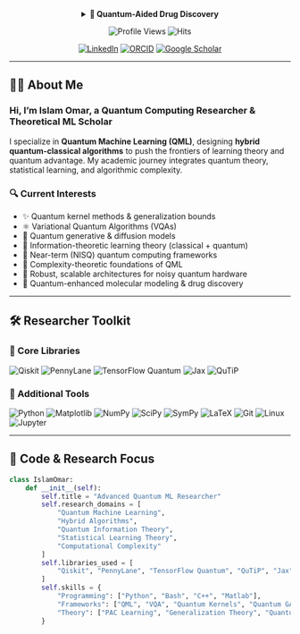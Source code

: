<div align="center" width="50">

<details>
  <summary><strong>🧬 Quantum-Aided Drug Discovery</strong></summary>
  <br>
  As we enter the era of practical quantum computing, my work explores how hybrid quantum-classical models 
  can accelerate the identification of drug candidates, optimize molecular structures, and simulate quantum 
  effects in biological systems. By integrating QML and quantum chemistry, we aim to reduce both cost and time 
  in the drug discovery pipeline — targeting protein folding, binding affinities, and ligand generation using 
  quantum variational approaches.
</details>

![Profile Views](https://komarev.com/ghpvc/?username=IslamOmarQML&style=flat&color=blueviolet&label=PROFILE+VIEWS)
![Hits](https://hits.seeyoufarm.com/api/count/incr/badge.svg?url=https%3A%2F%2Fgithub.com%2FIslamOmarQML&count_bg=%236A1B9A&title_bg=%232C3E50&icon=atom.svg&icon_color=%23E7E7E7&title=HITS&edge_flat=false)

[![LinkedIn](https://img.shields.io/badge/LinkedIn-blue?style=flat&logo=linkedin)](https://www.linkedin.com/in/islam-omar1/)
[![ORCID](https://img.shields.io/badge/ORCID-000000?style=flat&logo=orcid)](https://orcid.org/0000-0001-7849-5726)
[![Google Scholar](https://img.shields.io/badge/Google_Scholar-4285F4?style=flat&logo=google-scholar&logoColor=white)](https://scholar.google.com/citations?user=hUNjR3UAAAAJ&hl=en)

</div>

---

## 👨‍🔬 About Me

### Hi, I’m **Islam Omar**, a Quantum Computing Researcher & Theoretical ML Scholar

I specialize in **Quantum Machine Learning (QML)**, designing **hybrid quantum-classical algorithms** to push the frontiers of learning theory and quantum advantage. My academic journey integrates quantum theory, statistical learning, and algorithmic complexity.

### 🔍 Current Interests

- ✨ Quantum kernel methods & generalization bounds  
- ⚛️ Variational Quantum Algorithms (VQAs)  
- 🧬 Quantum generative & diffusion models  
- 🧠 Information-theoretic learning theory (classical + quantum)  
- 🔧 Near-term (NISQ) quantum computing frameworks  
- 🧭 Complexity-theoretic foundations of QML  
- 🧱 Robust, scalable architectures for noisy quantum hardware  
- 💊 Quantum-enhanced molecular modeling & drug discovery  

---

## 🛠️ Researcher Toolkit

### 🧪 Core Libraries

![Qiskit](https://img.shields.io/badge/Qiskit-6929C4?style=flat&logo=Qiskit&logoColor=white)
![PennyLane](https://img.shields.io/badge/PennyLane-ee3057?style=flat&logoColor=white)
![TensorFlow Quantum](https://img.shields.io/badge/TensorFlow_Q-FF6F00?style=flat&logo=tensorflow&logoColor=white)
![Jax](https://img.shields.io/badge/JAX-007FFF?style=flat&logo=Google&logoColor=white)
![QuTiP](https://img.shields.io/badge/QuTiP-3f4f8f?style=flat&logo=python&logoColor=white)

### 🧰 Additional Tools

![Python](https://img.shields.io/badge/Python-FFD43B?style=flat&logo=python&logoColor=darkgreen)
![Matplotlib](https://img.shields.io/badge/Matplotlib-4063D8?style=flat&logo=matplotlib)
![NumPy](https://img.shields.io/badge/NumPy-013243?style=flat&logo=numpy)
![SciPy](https://img.shields.io/badge/SciPy-8CAAE6?style=flat&logo=scipy)
![SymPy](https://img.shields.io/badge/SymPy-4C61B6?style=flat&logo=sympy)
![LaTeX](https://img.shields.io/badge/LaTeX-008080?style=flat&logo=latex&logoColor=white)
![Git](https://img.shields.io/badge/Git-F05032?style=flat&logo=git&logoColor=white)
![Linux](https://img.shields.io/badge/Linux-FCC624?style=flat&logo=linux&logoColor=black)
![Jupyter](https://img.shields.io/badge/Jupyter-F37626?style=flat&logo=jupyter)

---

## 🧠 Code & Research Focus

```python
class IslamOmar:
    def __init__(self):
        self.title = "Advanced Quantum ML Researcher"
        self.research_domains = [
            "Quantum Machine Learning",
            "Hybrid Algorithms",
            "Quantum Information Theory",
            "Statistical Learning Theory",
            "Computational Complexity"
        ]
        self.libraries_used = [
            "Qiskit", "PennyLane", "TensorFlow Quantum", "QuTiP", "Jax"
        ]
        self.skills = {
            "Programming": ["Python", "Bash", "C++", "Matlab"],
            "Frameworks": ["QML", "VQA", "Quantum Kernels", "Quantum GANs"],
            "Theory": ["PAC Learning", "Generalization Theory", "Quantum Advantage"]
        }
